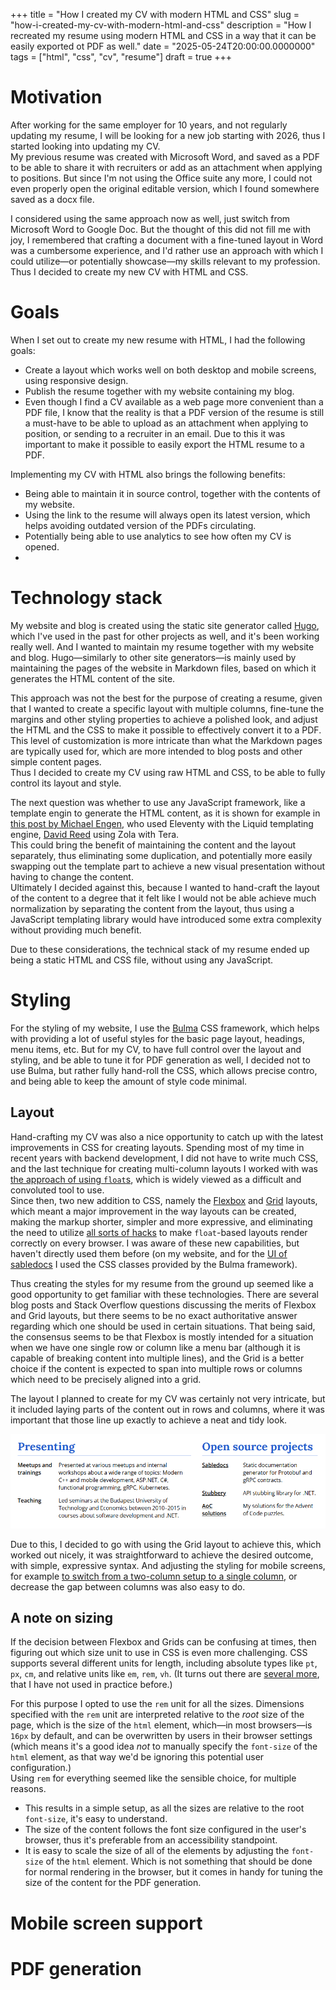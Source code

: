 +++
title = "How I created my CV with modern HTML and CSS"
slug = "how-i-created-my-cv-with-modern-html-and-css"
description = "How I recreated my resume using modern HTML and CSS in a way that it can be easily exported ot PDF as well."
date = "2025-05-24T20:00:00.0000000"
tags = ["html", "css", "cv", "resume"]
draft = true
+++

# Motivation

After working for the same employer for 10 years, and not regularly updating my resume, I will be looking for a new job starting with 2026, thus I started looking into updating my CV.  
My previous resume was created with Microsoft Word, and saved as a PDF to be able to share it with recruiters or add as an attachment when applying to positions. But since I'm not using the Office suite any more, I could not even properly open the original editable version, which I found somewhere saved as a docx file.

I considered using the same approach now as well, just switch from Microsoft Word to Google Doc. But the thought of this did not fill me with joy, I remembered that crafting a document with a fine-tuned layout in Word was a cumbersome experience, and I'd rather use an approach with which I could utilize—or potentially showcase—my skills relevant to my profession.
Thus I decided to create my new CV with HTML and CSS.

# Goals

When I set out to create my new resume with HTML, I had the following goals:

 - Create a layout which works well on both desktop and mobile screens, using responsive design.
 - Publish the resume together with my website containing my blog.
 - Even though I find a CV available as a web page more convenient than a PDF file, I know that the reality is that a PDF version of the resume is still a must-have to be able to upload as an attachment when applying to position, or sending to a recruiter in an email. Due to this it was important to make it possible to easily export the HTML resume to a PDF.

Implementing my CV with HTML also brings the following benefits:
 - Being able to maintain it in source control, together with the contents of my website.
 - Using the link to the resume will always open its latest version, which helps avoiding outdated version of the PDFs circulating.
 - Potentially being able to use analytics to see how often my CV is opened.
 - 

# Technology stack

My website and blog is created using the static site generator called [Hugo](https://gohugo.io), which I've used in the past for other projects as well, and it's been working really well. And I wanted to maintain my resume together with my website and blog. Hugo—similarly to other site generators—is mainly used by maintaining the pages of the website in Markdown files, based on which it generates the HTML content of the site.

This approach was not the best for the purpose of creating a resume, given that I wanted to create a specific layout with multiple columns, fine-tune the margins and other styling properties to achieve a polished look, and adjust the HTML and the CSS to make it possible to effectively convert it to a PDF. This level of customization is more intricate than what the Markdown pages are typically used for, which are more intended to blog posts and other simple content pages.  
Thus I decided to create my CV using raw HTML and CSS, to be able to fully control its layout and style.

The next question was whether to use any JavaScript framework, like a template engin to generate the HTML content, as it is shown for example in [this post by Michael Engen](https://michaelengen.com/posts/my-eleventy-resume/?utm_source=cassidoo&utm_medium=email&utm_campaign=simplicity-is-the-ultimate-sophistication), who used Eleventy with the Liquid templating engine, [David Reed](https://ktema.org/articles/the-overengineered-resume/) using Zola with Tera.  
This could bring the benefit of maintaining the content and the layout separately, thus eliminating some duplication, and potentially more easily swapping out the template part to achieve a new visual presentation without having to change the content.  
Ultimately I decided against this, because I wanted to hand-craft the layout of the content to a degree that it felt like I would not be able achieve much normalization by separating the content from the layout, thus using a JavaScript templating library would have introduced some extra complexity without providing much benefit.

Due to these considerations, the technical stack of my resume ended up being a static HTML and CSS file, without using any JavaScript.

# Styling

For the styling of my website, I use the [Bulma](https://bulma.io) CSS framework, which helps with providing a lot of useful styles for the basic page layout, headings, menu items, etc.
But for my CV, to have full control over the layout and styling, and be able to tune it for PDF generation as well, I decided not to use Bulma, but rather fully hand-roll the CSS, which allows precise contro, and being able to keep the amount of style code minimal.

## Layout

Hand-crafting my CV was also a nice opportunity to catch up with the latest improvements in CSS for creating layouts. Spending most of my time in recent years with backend development, I did not have to write much CSS, and the last technique for creating multi-column layouts I worked with was [the approach of using `float`s](https://eev.ee/blog/2020/02/01/old-css-new-css/#the-beginning-of-css-layout), which is widely viewed as a difficult and convoluted tool to use.  
Since then, two new addition to CSS, namely the [Flexbox](https://developer.mozilla.org/en-US/docs/Web/CSS/CSS_flexible_box_layout) and [Grid](https://developer.mozilla.org/en-US/docs/Web/CSS/CSS_grid_layout) layouts, which meant a major improvement in the way layouts can be created, making the markup shorter, simpler and more expressive, and eliminating the need to utilize [all sorts of hacks](http://browserhacks.com) to make `float`-based layouts render correctly on every browser. I was aware of these new capabilities, but haven't directly used them before (on my website, and for the [UI of sabledocs](https://markvincze.github.io/sabledocs/demo/) I used the CSS classes provided by the Bulma framework).

Thus creating the styles for my resume from the ground up seemed like a good opportunity to get familiar with these technologies. There are several blog posts and Stack Overflow questions discussing the merits of Flexbox and Grid layouts, but there seems to be no exact authoritative answer regarding which one should be used in certain situations. That being said, the consensus seems to be that Flexbox is mostly intended for a situation when we have one single row or column like a menu bar (although it is capable of breaking content into multiple lines), and the Grid is a better choice if the content is expected to span into multiple rows or columns which need to be precisely aligned into a grid.

The layout I planned to create for my CV was certainly not very intricate, but it included laying parts of the content out in rows and columns, where it was important that those line up exactly to achieve a neat and tidy look.

![Example grid layout from my resume.](/images/2025/06/cv-grid.png)

Due to this, I decided to go with using the Grid layout to achieve this, which worked out nicely, it was straightforward to achieve the desired outcome, with simple, expressive syntax. And adjusting the styling for mobile screens, for example [to switch from a two-column setup to a single column](https://github.com/markvincze/blog/blob/main/static/styles/cv.css#L220), or decrease the gap between columns was also easy to do.

## A note on sizing

If the decision between Flexbox and Grids can be confusing at times, then figuring out which size unit to use in CSS is even more challenging. CSS supports several different units for length, including absolute types like `pt`, `px`, `cm`, and relative units like `em`, `rem`, `vh`. (It turns out there are [several more](https://developer.mozilla.org/en-US/docs/Web/CSS/length#relative_length_units), that I have not used in practice before.)

For this purpose I opted to use the `rem` unit for all the sizes. Dimensions specified with the `rem` unit are interpreted relative to the _root_ size of the page, which is the size of the `html` element, which—in most browsers—is `16px` by default, and can be overwritten by users in their browser settings (which means it's a good idea _not_ to manually specify the `font-size` of the `html` element, as that way we'd be ignoring this potential user configuration.)  
Using `rem` for everything seemed like the sensible choice, for multiple reasons.

 - This results in a simple setup, as all the sizes are relative to the root `font-size`, it's easy to understand.
 - The size of the content follows the font size configured in the user's browser, thus it's preferable from an accessibility standpoint.
 - It is easy to scale the size of all of the elements by adjusting the `font-size` of the `html` element. Which is not something that should be done for normal rendering in the browser, but it comes in handy for tuning the size of the content for the PDF generation.


# Mobile screen support

# PDF generation


